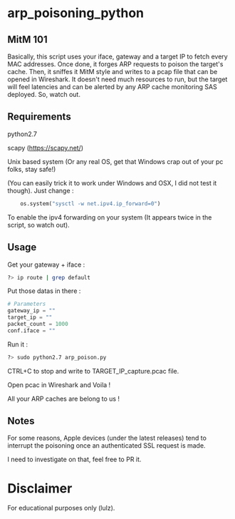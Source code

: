 # arp_poisoning_python

## MitM 101
Basically, this script uses your iface, gateway and a target IP to fetch every MAC addresses. Once done, it forges ARP requests to poison the target's cache. Then, it sniffes it MitM style and writes to a pcap file that can be opened in Wireshark. It doesn't need much resources to run, but the target will feel latencies and can be alerted by any ARP cache monitoring SAS deployed. So, watch out.

## Requirements
python2.7

scapy (https://scapy.net/)

Unix based system (Or any real OS, get that Windows crap out of your pc folks, stay safe!)

(You can easily trick it to work under Windows and OSX, I did not test it though).
Just change : 
```python
    os.system("sysctl -w net.ipv4.ip_forward=0")
```
To enable the ipv4 forwarding on your system (It appears twice in the script, so watch out).


## Usage
Get your gateway + iface : 
```bash
?> ip route | grep default
```

Put those datas in there :
```python
# Parameters                                                                    
gateway_ip = ""
target_ip = ""
packet_count = 1000
conf.iface = ""
```

Run it :
```bash
?> sudo python2.7 arp_poison.py
```


CTRL+C to stop and write to TARGET_IP_capture.pcac file.

Open pcac in Wireshark and Voila ! 

All your ARP caches are belong to us !


## Notes
For some reasons, Apple devices (under the latest releases) tend to interrupt the poisoning once an authenticated SSL request is made.

I need to investigate on that, feel free to PR it.


# Disclaimer
For educational purposes only (lulz).
